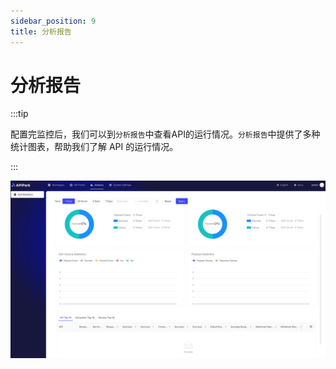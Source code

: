 ```yaml
---
sidebar_position: 9
title: 分析报告
---
```


# 分析报告

:::tip

配置完监控后，我们可以到`分析报告`中查看API的运行情况。`分析报告`中提供了多种统计图表，帮助我们了解 API 的运行情况。

:::

![](images/2024-10-28/bd920673b71b05514a44eab4e18a64f50aea2ab69f629687aea46b346bcbf51c.png)  
